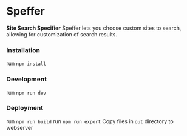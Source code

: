 # Speffer

**Site Search Specifier**
Speffer lets you choose custom sites to search, allowing for customization of search results.

### Installation
run `npm install`

### Development
run `npm run dev`

### Deployment
run `npm run build`
run `npm run export`
Copy files in `out` directory to webserver